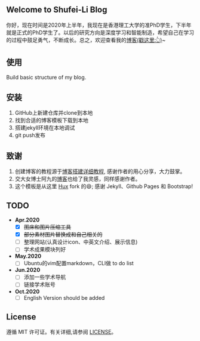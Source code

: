 ## Welcome to Shufei-Li Blog

你好，现在时间是2020年上半年，我现在是香港理工大学的准PhD学生，下半年就是正式的PhD学生了。以后的研究方向是深度学习和智能制造，希望自己在学习的过程中鼓足勇气，不断成长。总之，欢迎查看我的[博客(戳这里:👆)](<http://lishufei.top>)~

## 使用

Build basic structure of my blog.

## 安装

1. GitHub上新建仓库并clone到本地
2. 找到合适的博客模板下载到本地
3. 搭建jekyll环境在本地调试
4. git push发布


## 致谢

1. 创建博客的教程源于[博客搭建详细教程](<https://github.com/qiubaiying/qiubaiying.github.io>), 感谢作者的用心分享，大力鼓掌。
2. 交大女博士阿九的[博客](<https://yxy1988.github.io>)也给了我灵感，同样感谢作者。
3. 这个模板是从这里 [Hux](https://github.com/Huxpro/huxpro.github.io) fork 的:smile:; 感谢 Jekyll、Github Pages 和 Bootstrap!

## TODO

- **Apr.2020**
  * [x] ~~图床和图片压缩工具~~
  * [x] ~~部分素材图片替换成和自己相关的~~
  * [ ] 整理网站(认真设计icon、中英文介绍、展示信息)
  * [ ] 学术成果模块列好

- **May.2020**
  * [ ] Ubuntu的vim配置markdown，CLI做 to do list

- **Jun.2020**
  * [ ] 添加一些学术导航
  * [ ] 链接学术账号

- **Oct.2020**
  * [ ] English Version should be added

## License

遵循 MIT 许可证。有关详细,请参阅 [LICENSE](https://github.com/qiubaiying/qiubaiying.github.io/blob/master/LICENSE)。
